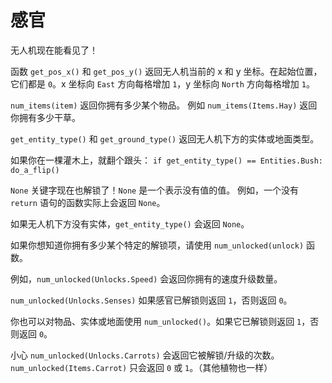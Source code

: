 # 感官
无人机现在能看见了！

函数 `get_pos_x()` 和 `get_pos_y()` 返回无人机当前的 x 和 y 坐标。在起始位置，它们都是 `0`。x 坐标向 `East` 方向每格增加 `1`，y 坐标向 `North` 方向每格增加 `1`。

`num_items(item)` 返回你拥有多少某个物品。
例如 `num_items(Items.Hay)` 返回你拥有多少干草。

`get_entity_type()` 和 `get_ground_type()` 返回无人机下方的实体或地面类型。

如果你在一棵灌木上，就翻个跟头：
`if get_entity_type() == Entities.Bush:
	do_a_flip()`

`None` 关键字现在也解锁了！`None` 是一个表示没有值的值。
例如，一个没有 `return` 语句的函数实际上会返回 `None`。

如果无人机下方没有实体，`get_entity_type()` 会返回 `None`。


如果你想知道你拥有多少某个特定的解锁项，请使用 `num_unlocked(unlock)` 函数。

例如，`num_unlocked(Unlocks.Speed)` 会返回你拥有的速度升级数量。

`num_unlocked(Unlocks.Senses)` 如果感官已解锁则返回 `1`，否则返回 `0`。

你也可以对物品、实体或地面使用 `num_unlocked()`。如果它已解锁则返回 `1`，否则返回 `0`。

小心 `num_unlocked(Unlocks.Carrots)` 会返回它被解锁/升级的次数。
`num_unlocked(Items.Carrot)` 只会返回 `0` 或 `1`。（其他植物也一样）